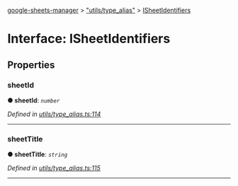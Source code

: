 [google-sheets-manager](../README.md) > ["utils/type_alias"](../modules/_utils_type_alias_.md) > [ISheetIdentifiers](../interfaces/_utils_type_alias_.isheetidentifiers.md)



# Interface: ISheetIdentifiers


## Properties
<a id="sheetid"></a>

###  sheetId

**●  sheetId**:  *`number`* 

*Defined in [utils/type_alias.ts:114](https://github.com/AbdelrahmanRamadan/google-sheets-manager/blob/8df96f0/src/utils/type_alias.ts#L114)*





___

<a id="sheettitle"></a>

###  sheetTitle

**●  sheetTitle**:  *`string`* 

*Defined in [utils/type_alias.ts:115](https://github.com/AbdelrahmanRamadan/google-sheets-manager/blob/8df96f0/src/utils/type_alias.ts#L115)*





___


